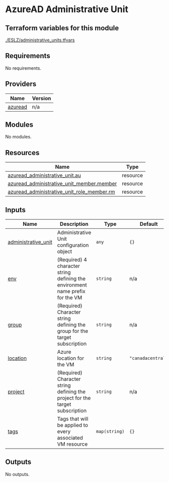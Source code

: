 # AzureAD Administrative Unit

## Terraform variables for this module

[./ESLZ/administrative_units.tfvars](./ESLZ/administrative_unit.tfvars)

<!-- BEGIN_TF_DOCS -->
## Requirements

No requirements.

## Providers

| Name | Version |
|------|---------|
| <a name="provider_azuread"></a> [azuread](#provider\_azuread) | n/a |

## Modules

No modules.

## Resources

| Name | Type |
|------|------|
| [azuread_administrative_unit.au](https://registry.terraform.io/providers/hashicorp/azuread/latest/docs/resources/administrative_unit) | resource |
| [azuread_administrative_unit_member.member](https://registry.terraform.io/providers/hashicorp/azuread/latest/docs/resources/administrative_unit_member) | resource |
| [azuread_administrative_unit_role_member.rm](https://registry.terraform.io/providers/hashicorp/azuread/latest/docs/resources/administrative_unit_role_member) | resource |

## Inputs

| Name | Description | Type | Default | Required |
|------|-------------|------|---------|:--------:|
| <a name="input_administrative_unit"></a> [administrative\_unit](#input\_administrative\_unit) | Administrative Unit configuration object | `any` | `{}` | no |
| <a name="input_env"></a> [env](#input\_env) | (Required) 4 character string defining the environment name prefix for the VM | `string` | n/a | yes |
| <a name="input_group"></a> [group](#input\_group) | (Required) Character string defining the group for the target subscription | `string` | n/a | yes |
| <a name="input_location"></a> [location](#input\_location) | Azure location for the VM | `string` | `"canadacentral"` | no |
| <a name="input_project"></a> [project](#input\_project) | (Required) Character string defining the project for the target subscription | `string` | n/a | yes |
| <a name="input_tags"></a> [tags](#input\_tags) | Tags that will be applied to every associated VM resource | `map(string)` | `{}` | no |

## Outputs

No outputs.
<!-- END_TF_DOCS -->